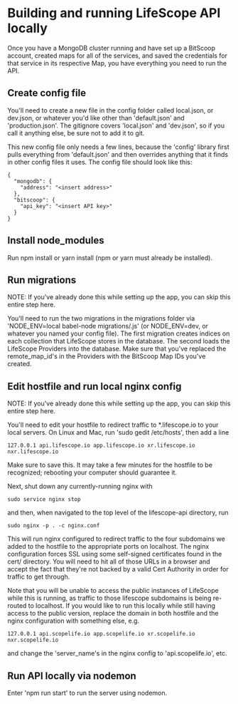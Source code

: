 # Building and running LifeScope API locally
Once you have a MongoDB cluster running and have set up a BitScoop account, created maps for all of the services, and saved the credentials for that service in its respective Map, you have everything you need to run the API.

## Create config file
You'll need to create a new file in the config folder called local.json, or dev.json, or whatever you'd like other than 'default.json' and 'production.json'.
The gitignore covers 'local.json' and 'dev.json', so if you call it anything else, be sure not to add it to git.

This new config file only needs a few lines, because the 'config' library first pulls everything from 'default.json' and then overrides anything that it finds in other config files it uses.
The config file should look like this:

```
{
  "mongodb": {
	"address": "<insert address>"
  },
  "bitscoop": {
	"api_key": "<insert API key>"
  }
}
```

## Install node_modules
Run npm install or yarn install (npm or yarn must already be installed).

## Run migrations
NOTE: If you've already done this while setting up the app, you can skip this entire step here.

You'll need to run the two migrations in the migrations folder via 'NODE_ENV=local babel-node migrations/<name>.js' (or NODE_ENV=dev, or whatever you named your config file).
The first migration creates indices on each collection that LifeScope stores in the database.
The second loads the LifeScope Providers into the database. 
Make sure that you've replaced the remote_map_id's in the Providers with the BitScoop Map IDs you've created.

## Edit hostfile and run local nginx config
NOTE: If you've already done this while setting up the app, you can skip this entire step here.

You'll need to edit your hostfile to redirect traffic to *.lifescope.io to your local servers.
On Linux and Mac, run 'sudo gedit /etc/hosts', then add a line

```
127.0.0.1 api.lifescope.io app.lifescope.io xr.lifescope.io nxr.lifescope.io
```

Make sure to save this.
It may take a few minutes for the hostfile to be recognized; rebooting your computer should guarantee it.

Next, shut down any currently-running nginx with

```
sudo service nginx stop
```

and then, when navigated to the top level of the lifescope-api directory, run 

```
sudo nginx -p . -c nginx.conf
```

This will run nginx configured to redirect traffic to the four subdomains we added to the hostfile to the appropriate ports on localhost.
The nginx configuration forces SSL using some self-signed certificates found in the cert/ directory.
You will need to hit all of those URLs in a browser and accept the fact that they're not backed by a valid Cert Authority in order for traffic to get through. 

Note that you will be unable to access the public instances of LifeScope while this is running, as traffic to those lifescope subdomains is being re-routed to localhost.
If you would like to run this locally while still having access to the public version, replace the domain in both hostfile and the nginx configuration with something else, e.g.

```
127.0.0.1 api.scopelife.io app.scopelife.io xr.scopelife.io nxr.scopelife.io
``` 

and change the 'server_name's in the nginx config to 'api.scopelife.io', etc. 

## Run API locally via nodemon
Enter 'npm run start' to run the server using nodemon. 